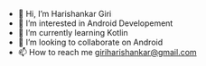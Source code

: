 - 👋 Hi, I’m Harishankar Giri
- 👀 I’m interested in Android Developement
- 🌱 I’m currently learning Kotlin
- 💞️ I’m looking to collaborate on Android
- 📫 How to reach me giriharishankar@gmail.com

<!---
HSG15/HSG15 is a ✨ special ✨ repository because its `README.md` (this file) appears on your GitHub profile.
You can click the Preview link to take a look at your changes.
--->
